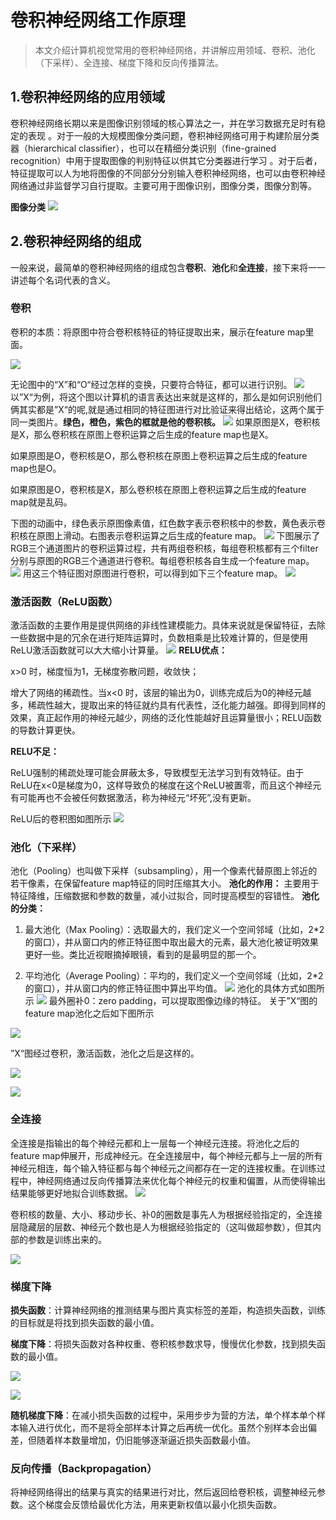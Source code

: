 # 卷积神经网络工作原理

> 本文介绍计算机视觉常用的卷积神经网络，并讲解应用领域、卷积、池化（下采样）、全连接、梯度下降和反向传播算法。

## 1.卷积神经网络的应用领域

卷积神经网络长期以来是图像识别领域的核心算法之一，并在学习数据充足时有稳定的表现 。对于一般的大规模图像分类问题，卷积神经网络可用于构建阶层分类器（hierarchical classifier），也可以在精细分类识别（fine-grained recognition）中用于提取图像的判别特征以供其它分类器进行学习 。对于后者，特征提取可以人为地将图像的不同部分分别输入卷积神经网络，也可以由卷积神经网络通过非监督学习自行提取。主要可用于图像识别，图像分类，图像分割等。

**图像分类**
![](https://picx.zhimg.com/v2-6fcd243bab7ae6733aa3fe2632dc5093_720w.jpg?source=d16d100b)

## 2.卷积神经网络的组成

一般来说，最简单的卷积神经网络的组成包含**卷积**、**池化**和**全连接**，接下来将一一讲述每个名词代表的含义。

### 卷积

卷积的本质：将原图中符合卷积核特征的特征提取出来，展示在feature map里面。

![](https://upload-images.jianshu.io/upload_images/29386378-f024266951d70254.png?imageMogr2/auto-orient/strip%7CimageView2/2/w/1240)

无论图中的“X”和“O“经过怎样的变换，只要符合特征，都可以进行识别。
![](https://upload-images.jianshu.io/upload_images/29386378-62832ea8bae5536b.png?imageMogr2/auto-orient/strip%7CimageView2/2/w/1240)
以”X“为例，将这个图以计算机的语言表达出来就是这样的，那么是如何识别他们俩其实都是”X“的呢,就是通过相同的特征图进行对比验证来得出结论，这两个属于同一类图片。**绿色，橙色，紫色的框就是他的卷积核。**
![](https://upload-images.jianshu.io/upload_images/29386378-7d1f72d45592d173.png?imageMogr2/auto-orient/strip%7CimageView2/2/w/1240)
如果原图是X，卷积核是X，那么卷积核在原图上卷积运算之后生成的feature map也是X。

如果原图是O，卷积核是O，那么卷积核在原图上卷积运算之后生成的feature map也是O。

如果原图是O，卷积核是X，那么卷积核在原图上卷积运算之后生成的feature map就是乱码。

下图的动画中，绿色表示原图像素值，红色数字表示卷积核中的参数，黄色表示卷积核在原图上滑动。右图表示卷积运算之后生成的feature map。
![](https://pic1.zhimg.com/v2-6428cf505ac1e9e1cf462e1ec8fe9a68_720w.webp?source=d16d100b)
下图展示了RGB三个通道图片的卷积运算过程，共有两组卷积核，每组卷积核都有三个filter分别与原图的RGB三个通道进行卷积。每组卷积核各自生成一个feature map。
![](https://picx.zhimg.com/v2-3e802098ed14b5c14cb9fc0219921bf5_720w.webp?source=d16d100b)
用这三个特征图对原图进行卷积，可以得到如下三个feature map。
![](https://upload-images.jianshu.io/upload_images/29386378-9bd9b9f7db4ec2b8.png?imageMogr2/auto-orient/strip%7CimageView2/2/w/1240)

### 激活函数（ReLU函数）

激活函数的主要作用是提供网络的非线性建模能力。具体来说就是保留特征，去除一些数据中是的冗余在进行矩阵运算时，负数相乘是比较难计算的，但是使用ReLU激活函数就可以大大缩小计算量。
![](https://pic2.zhimg.com/80/v2-cdaff21d5ae508887c5902353b36bf1d_720w.webp)
**RELU优点：**

x>0 时，梯度恒为1，无梯度弥散问题，收敛快；

增大了网络的稀疏性。当x<0 时，该层的输出为0，训练完成后为0的神经元越多，稀疏性越大，提取出来的特征就约具有代表性，泛化能力越强。即得到同样的效果，真正起作用的神经元越少，网络的泛化性能越好且运算量很小；RELU函数的导数计算更快。

**RELU不足：**

ReLU强制的稀疏处理可能会屏蔽太多，导致模型无法学习到有效特征。由于ReLU在x<0是梯度为0，这样导致负的梯度在这个ReLU被置零，而且这个神经元有可能再也不会被任何数据激活，称为神经元“坏死”,没有更新。

ReLU后的卷积图如图所示
![](https://upload-images.jianshu.io/upload_images/29386378-726920daf04799ba.png?imageMogr2/auto-orient/strip%7CimageView2/2/w/1240)

### 池化（下采样）

池化（Pooling）也叫做下采样（subsampling），用一个像素代替原图上邻近的若干像素，在保留feature map特征的同时压缩其大小。
**池化的作用：**
主要用于特征降维，压缩数据和参数的数量，减小过拟合，同时提高模型的容错性。
**池化的分类：**

1. 最大池化（Max Pooling）：选取最大的，我们定义一个空间邻域（比如，2*2的窗口），并从窗口内的修正特征图中取出最大的元素，最大池化被证明效果更好一些。类比近视眼摘掉眼镜，看到的是最明显的那一个。
  
2. 平均池化（Average Pooling）：平均的，我们定义一个空间邻域（比如，2*2的窗口），并从窗口内的修正特征图中算出平均值。
  ![](https://picx.zhimg.com/v2-162b5e2c3bcc2bf1c37d02dbe4ab0503_720w.jpg?source=d16d100b)
  池化的具体方式如图所示
  ![](https://picx.zhimg.com/v2-15e89ec6a866be1f7130655527079786_720w.webp?source=d16d100b)
  最外圈补0：zero padding，可以提取图像边缘的特征。
  关于”X“图的feature map池化之后如下图所示
  
  ![](https://upload-images.jianshu.io/upload_images/29386378-e3e046f30be280d8.png?imageMogr2/auto-orient/strip%7CimageView2/2/w/1240)
  
  ”X“图经过卷积，激活函数，池化之后是这样的。
  
  ![](https://upload-images.jianshu.io/upload_images/29386378-cd7ae0a4cb6c9cfb.png?imageMogr2/auto-orient/strip%7CimageView2/2/w/1240)
  
  ![](https://upload-images.jianshu.io/upload_images/29386378-29372ad593c4e8a3.png?imageMogr2/auto-orient/strip%7CimageView2/2/w/1240)
  
  ### 全连接
  
  全连接是指输出的每个神经元都和上一层每一个神经元连接。将池化之后的feature map伸展开，形成神经元。在全连接层中，每个神经元都与上一层的所有神经元相连，每个输入特征都与每个神经元之间都存在一定的连接权重。在训练过程中，神经网络通过反向传播算法来优化每个神经元的权重和偏置，从而使得输出结果能够更好地拟合训练数据。
  ![](https://upload-images.jianshu.io/upload_images/29386378-2774795880fe0ece.png?imageMogr2/auto-orient/strip%7CimageView2/2/w/1240)
  
  卷积核的数量、大小、移动步长、补0的圈数是事先人为根据经验指定的，全连接层隐藏层的层数、神经元个数也是人为根据经验指定的（这叫做超参数），但其内部的参数是训练出来的。
  

![](https://picx.zhimg.com/v2-962b574e8da50a30483e767c3088a69c_720w.jpg?source=d16d100b)

### 梯度下降

**损失函数**：计算神经网络的推测结果与图片真实标签的差距，构造损失函数，训练的目标就是将找到损失函数的最小值。

**梯度下降**：将损失函数对各种权重、卷积核参数求导，慢慢优化参数，找到损失函数的最小值。

![](https://upload-images.jianshu.io/upload_images/29386378-7bcf0153af74fb06.png?imageMogr2/auto-orient/strip%7CimageView2/2/w/1240)

![](https://picx.zhimg.com/v2-6b7ce65bbfbb938c887ed47ffcce0ee0_720w.jpg?source=d16d100b)

**随机梯度下降**：在减小损失函数的过程中，采用步步为营的方法，单个样本单个样本输入进行优化，而不是将全部样本计算之后再统一优化。虽然个别样本会出偏差，但随着样本数量增加，仍旧能够逐渐逼近损失函数最小值。

### 反向传播（Backpropagation）

将神经网络得出的结果与真实的结果进行对比，然后返回给卷积核，调整神经元参数。这个梯度会反馈给最优化方法，用来更新权值以最小化损失函数。
